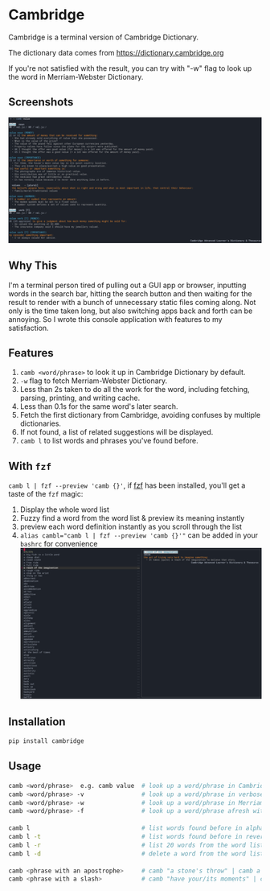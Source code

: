 # Cambridge

Cambridge is a terminal version of Cambridge Dictionary.

The dictionary data comes from https://dictionary.cambridge.org

If you're not satisfied with the result, you can try with "-w" flag to look up the word in Merriam-Webster Dictionary.

## Screenshots
![look up a word](/screenshots/word.png)

## Why This
I'm a terminal person tired of pulling out a GUI app or browser, inputting words in the search bar, hitting the search button and then waiting for the result to render with a bunch of unnecessary static files coming along. Not only is the time taken long, but also switching apps back and forth can be annoying. So I wrote this console application with features to my satisfaction.

## Features 
1. `camb <word/phrase>` to look it up in Cambridge Dictionary by default. 
2. `-w` flag to fetch Merriam-Webster Dictionary. 
3. Less than 2s taken to do all the work for the word, including fetching, parsing, printing, and writing cache. 
4. Less than 0.1s for the same word's later search. 
5. Fetch the first dictionary from Cambridge, avoiding confuses by multiple dictionaries.
6. If not found, a list of related suggestions will be displayed.
7. `camb l` to list words and phrases you've found before. 

## With `fzf`
`camb l | fzf --preview 'camb {}'`, if [fzf](https://github.com/junegunn/fzf) has been installed, you'll get a taste of the `fzf` magic: 
1. Display the whole word list
2. Fuzzy find a word from the word list & preview its meaning instantly 
3. preview each word definition instantly as you scroll through the list
4. `alias cambl="camb l | fzf --preview 'camb {}'"` can be added in your `bashrc` for convenience
![list words](/screenshots/fzf.png)

## Installation
```python
pip install cambridge
```

## Usage
```bash
camb <word/phrase>  e.g. camb value  # look up a word/phrase in Cambridge Dictionary
camb <word/phrase> -v                # look up a word/phrase in verbose/debug mode
camb <word/phrase> -w                # look up a word/phrase in Merriam-Webster Dictionary
camb <word/phrase> -f                # look up a word/phrase afresh without using cache

camb l                               # list words found before in alphabetical order
camb l -t                            # list words found before in reverse chronological order
camb l -r                            # list 20 words from the word list randomly 
camb l -d                            # delete a word from the word list

camb <phrase with an apostrophe>     # camb "a stone's throw" | camb a stone\'s throw
camb <phrase with a slash>           # camb "have your/its moments" | camb have your\/its moments
```
